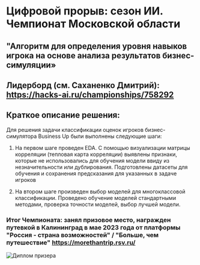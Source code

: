 # Цифровой прорыв: сезон ИИ. Чемпионат Московской области
## "Алгоритм для определения уровня навыков игрока на основе анализа результатов бизнес-симуляции»

## Лидерборд (см. Саханенко Дмитрий): https://hacks-ai.ru/championships/758292

## Краткое описание решения:

Для решения задачи классификации оценок игроков бизнес-симулятора Business Up были выполнены следующие шаги:

1. На первом шаге проведен EDA. С помощью визуализации матрицы корреляции (тепловая карта корреляции) выявлены признаки, которые не использовались для обучения модели ввиду из незначительности или дублирования. Подготовлены датасеты для обучения и сохранения предсказания для указанных в задаче игроков

2. На втором шаге произведен выбор моделей для многоклассовой классификации. Проведено обучение моделей стандартными методами, проверка точности моделей, выбор лучшей модели.

### Итог Чемпионата: занял призовое место, награжден путевкой в Калининград в мае 2023 года от платформы "Россия - страна возможностей" / "Больше, чем путешествие" https://morethantrip.rsv.ru/
![Диплом призера](https://github.com/DimirSDV/DimirSDV_DataScience/assets/53089680/464ae37f-9db9-4f05-a055-113d9cf80553)
